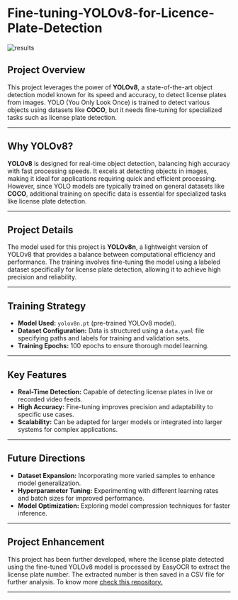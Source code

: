 # **Fine-tuning-YOLOv8-for-Licence-Plate-Detection**
![results](https://github.com/user-attachments/assets/de561249-c50e-4160-9ba7-327396debb46)

## **Project Overview**  
This project leverages the power of **YOLOv8**, a state-of-the-art object detection model known for its speed and accuracy, to detect license plates from images. YOLO (You Only Look Once) is trained to detect various objects using datasets like **COCO**, but it needs fine-tuning for specialized tasks such as license plate detection.

---

## **Why YOLOv8?**  
**YOLOv8** is designed for real-time object detection, balancing high accuracy with fast processing speeds. It excels at detecting objects in images, making it ideal for applications requiring quick and efficient processing. However, since YOLO models are typically trained on general datasets like **COCO**, additional training on specific data is essential for specialized tasks like license plate detection.

---

## **Project Details**  
The model used for this project is **YOLOv8n**, a lightweight version of YOLOv8 that provides a balance between computational efficiency and performance. The training involves fine-tuning the model using a labeled dataset specifically for license plate detection, allowing it to achieve high precision and reliability.

---

## **Training Strategy**  
- **Model Used:** `yolov8n.pt` (pre-trained YOLOv8 model).  
- **Dataset Configuration:** Data is structured using a `data.yaml` file specifying paths and labels for training and validation sets.  
- **Training Epochs:** 100 epochs to ensure thorough model learning.  

---

## **Key Features**  
- **Real-Time Detection:** Capable of detecting license plates in live or recorded video feeds.  
- **High Accuracy:** Fine-tuning improves precision and adaptability to specific use cases.  
- **Scalability:** Can be adapted for larger models or integrated into larger systems for complex applications.  

---

## **Future Directions**  
- **Dataset Expansion:** Incorporating more varied samples to enhance model generalization.  
- **Hyperparameter Tuning:** Experimenting with different learning rates and batch sizes for improved performance.  
- **Model Optimization:** Exploring model compression techniques for faster inference.  

---
## **Project Enhancement**  

This project has been further developed, where the license plate detected using the fine-tuned YOLOv8 model is processed by EasyOCR to extract the license plate number. The extracted number is then saved in a CSV file for further analysis. To know more [check this repository.](https://github.com/Sourudra/Fine-tuning-YOLOv8-for-Licence-Plate-Detection)

---
